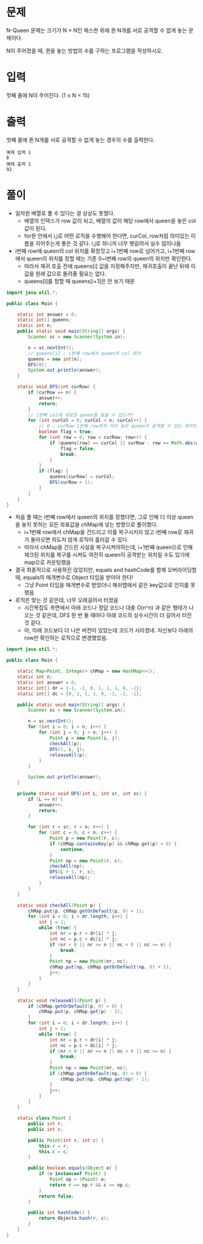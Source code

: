 # 문제
N-Queen 문제는 크기가 N × N인 체스판 위에 퀸 N개를 서로 공격할 수 없게 놓는 문제이다.

N이 주어졌을 때, 퀸을 놓는 방법의 수를 구하는 프로그램을 작성하시오.

# 입력
첫째 줄에 N이 주어진다. (1 ≤ N < 15)

# 출력
첫째 줄에 퀸 N개를 서로 공격할 수 없게 놓는 경우의 수를 출력한다.
```
예제 입력 1
8
예제 출력 1
92
```

# 풀이
- 일차원 배열로 풀 수 있다는 걸 상상도 못했다. 
  - 배열의 인덱스가 row 값이 되고, 배열의 값이 해당 row에서 queen을 놓은 col값이 된다.
  - for문 안에서 i,j로 어떤 로직을 수행해야 한다면, curCol, row처럼 의미있는 이름을 지어주는게 좋은 것 같다. i,j로 하니까 너무 헷갈려서 실수 많이나옴
- i번째 row에 queen의 col 위치를 확정짓고 i+1번째 row로 넘어가고, i+1번째 row에서 queen의 위치를 정할 때는 기존 0~i번째 row의 queen의 위치만 확인한다.
  - 따라서 재귀 호출 전에 queens[i] 값을 지정해주지만, 재귀호출이 끝난 뒤에 이 값을 원래 값으로 돌려줄 필요는 없다. 
  - queens[i]를 정할 때 queens[i+1]은 안 보기 때문
```java
import java.util.*;

public class Main {

    static int answer = 0;
    static int[] queens;
    static int n;
    public static void main(String[] args) {
        Scanner sc = new Scanner(System.in);

        n = sc.nextInt();
        // queens[i] : i번째 row에서 queen의 col 위치
        queens = new int[n];
        DFS(0);
        System.out.println(answer);
    }

    static void DFS(int curRow) {
        if (curRow == n) {
            answer++;
            return;
        }
        // i번째 col에 새로운 queen을 놓을 수 있는가?
        for (int curCol = 0; curCol < n; curCol++) {
            // 0 ~ curRow-1번째 row까지 이미 놓은 queen이 공격할 수 있는 위치인가? 그렇지 않을 경우에만 DFS 뻗기
            boolean flag = true;
            for (int row = 0; row < curRow; row++) {
                if (queens[row] == curCol || curRow - row == Math.abs(queens[row] - curCol)) {
                    flag = false;
                    break;
                }
            }
            if (flag) {
                queens[curRow] = curCol;
                DFS(curRow + 1);
            }
        }
    }
}

```

- 처음 풀 때는 i번째 row에서 queen의 위치를 정했다면, 그로 인해 더 이상 queen을 놓지 못하는 모든 좌표값을 chMap에 넣는 방향으로 풀이했다.
  - i+1번째 row에서 chMap을 건드리고 이를 복구시키지 않고 i번째 row로 재귀가 돌아오면 의도치 않게 로직이 흘러갈 수 있다.
  - 따라서 chMap을 건드린 사실을 복구시켜야하는데, i+1번째 queen으로 인해 체크된 위치를 복구를 시켜도 여전히 queen이 공격받는 위치일 수도 있기에 map으로 카운팅했음
- 결국 최종적으로 사용하진 않았지만, equals and hashCode를 함께 오버라이딩할 때, equals의 매개변수로 Object 타입을 받아야 한다!
  - 그냥 Point 타입을 매개변수로 받았더니 해쉬맵에서 같은 key값으로 인지를 못했음
- 로직은 맞는 것 같은데, 너무 오래걸려서 터졌음
  - 시간복잡도 측면에서 아래 코드나 정답 코드나 대충 O(n^n) 과 같은 형태가 나오는 것 같은데, DFS 한 번 돌 때마다 아래 코드의 상수시간이 더 길어서 터진 것 같다.
  - 아, 아래 코드보다 더 나은 버전이 있었는데 코드가 사라졌네. 자신보다 아래의 row만 확인하는 로직으로 변경했었음.

```java
import java.util.*;

public class Main {

    static Map<Point, Integer> chMap = new HashMap<>();
    static int n;
    static int answer = 0;
    static int[] dr = {-1, -1, 0, 1, 1, 1, 0, -1};
    static int[] dc = {0, 1, 1, 1, 0, -1, -1, -1};

    public static void main(String[] args) {
        Scanner sc = new Scanner(System.in);

        n = sc.nextInt();
        for (int i = 0; i < n; i++) {
            for (int j = 0; j < n; j++) {
                Point p = new Point(i, j);
                checkAll(p);
                DFS(1, i, j);
                releaseAll(p);
            }
        }

        System.out.println(answer);
    }

    private static void DFS(int L, int sr, int sc) {
        if (L == n) {
            answer++;
            return;
        }

        for (int r = sr; r < n; r++) {
            for (int c = 0; c < n; c++) {
                Point p = new Point(r, c);
                if (chMap.containsKey(p) && chMap.get(p) > 0) {
                    continue;
                }
                Point np = new Point(r, c);
                checkAll(np);
                DFS(L + 1, r, c);
                releaseAll(np);
            }
        }
    }

    static void checkAll(Point p) {
        chMap.put(p, chMap.getOrDefault(p, 0) + 1);
        for (int i = 0; i < dr.length; i++) {
            int j = 1;
            while (true) {
                int nr = p.r + dr[i] * j;
                int nc = p.c + dc[i] * j;
                if (nr < 0 || nr >= n || nc < 0 || nc >= n) {
                    break;
                }
                Point np = new Point(nr, nc);
                chMap.put(np, chMap.getOrDefault(np, 0) + 1);
                j++;
            }
        }
    }

    static void releaseAll(Point p) {
        if (chMap.getOrDefault(p, 0) > 0) {
            chMap.put(p, chMap.get(p) - 1);
        }
        for (int i = 0; i < dr.length; i++) {
            int j = 1;
            while (true) {
                int nr = p.r + dr[i] * j;
                int nc = p.c + dc[i] * j;
                if (nr < 0 || nr >= n || nc < 0 || nc >= n) {
                    break;
                }
                Point np = new Point(nr, nc);
                if (chMap.getOrDefault(np, 0) > 0) {
                    chMap.put(np, chMap.get(np) - 1);
                }
                j++;
            }
        }
    }

    static class Point {
        public int r;
        public int c;

        public Point(int r, int c) {
            this.r = r;
            this.c = c;
        }

        public boolean equals(Object o) {
            if (o instanceof Point) {
                Point op = (Point) o;
                return r == op.r && c == op.c;
            }
            return false;
        }

        public int hashCode() {
            return Objects.hash(r, c);
        }
    }
}

```
